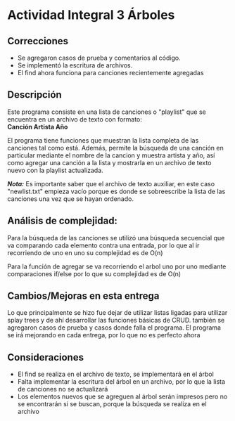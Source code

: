 Actividad Integral 3 Árboles
===

Correcciones
---

- Se agregaron casos de prueba y comentarios al código.
- Se implementó la escritura de archivos.
- El find ahora funciona para canciones recientemente agregadas

Descripción
---

Este programa consiste en una lista de canciones o "playlist" que se encuentra en un archivo de texto con formato:  
**Canción Artista Año**

El programa tiene funciones que muestran la lista completa de las canciones tal como está. Además, permite la búsqueda de una canción en particular mediante el nombre de la cancion y muestra artista y año, así como agregar una canción a la lista y mostrarla en un archivo de texto nuevo con la playlist actualizada.

***Nota:*** Es importante saber que el archivo de texto auxiliar, en este caso "newlist.txt" empieza vacío porque es donde se sobreescribe la lista de las canciones una vez que se hayan ordenado.

Análisis de complejidad:
---

Para la búsqueda de las canciones se utilizó una búsqueda secuencial que va comparando cada elemento contra una entrada, por lo que al ir recorriendo de uno en uno su complejidad es de O(n)

Para la función de agregar se va recorriendo el arbol uno por uno mediante comparaciones if/else por lo que su complejidad es de O(n)

Cambios/Mejoras en esta entrega
---

Lo que principalmente se hizo fue dejar de utilizar listas ligadas para utilizar splay trees y de ahí desarrollar las funciones básicas de CRUD. también se agregaron casos de prueba y casos donde falla el programa. El programa se irá mejorando en cada entrega, por lo que no es perfecto ahora

Consideraciones
---

* El find se realiza en el archivo de texto, se implementará en el árbol
* Falta implementar la escritura del árbol en un archivo, por lo que la lista de canciones no se actualizará
* Los elementos nuevos que se agreguen al árbol serán impresos pero no se encontrarán si se buscan, porque la búsqueda se realiza en el archivo
